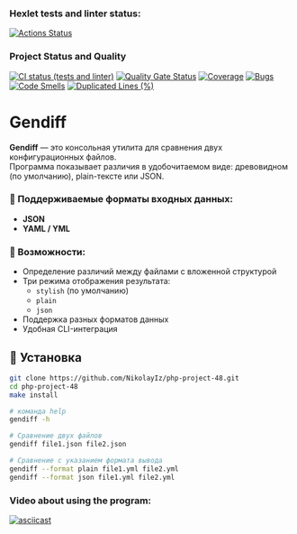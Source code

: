 ### Hexlet tests and linter status:
[![Actions Status](https://github.com/NikolayIz/php-project-48/actions/workflows/hexlet-check.yml/badge.svg)](https://github.com/NikolayIz/php-project-48/actions)
### Project Status and Quality
[![CI status (tests and linter)](https://github.com/NikolayIz/php-project-48/actions/workflows/main.yml/badge.svg)](https://github.com/NikolayIz/php-project-48/actions/workflows/main.yml)
[![Quality Gate Status](https://sonarcloud.io/api/project_badges/measure?project=NikolayIz_php-project-48&metric=alert_status)](https://sonarcloud.io/summary/new_code?id=NikolayIz_php-project-48)
[![Coverage](https://sonarcloud.io/api/project_badges/measure?project=NikolayIz_php-project-48&metric=coverage)](https://sonarcloud.io/summary/new_code?id=NikolayIz_php-project-48)
[![Bugs](https://sonarcloud.io/api/project_badges/measure?project=NikolayIz_php-project-48&metric=bugs)](https://sonarcloud.io/summary/new_code?id=NikolayIz_php-project-48)
[![Code Smells](https://sonarcloud.io/api/project_badges/measure?project=NikolayIz_php-project-48&metric=code_smells)](https://sonarcloud.io/summary/new_code?id=NikolayIz_php-project-48)
[![Duplicated Lines (%)](https://sonarcloud.io/api/project_badges/measure?project=NikolayIz_php-project-48&metric=duplicated_lines_density)](https://sonarcloud.io/summary/new_code?id=NikolayIz_php-project-48)

# Gendiff

**Gendiff** — это консольная утилита для сравнения двух конфигурационных файлов.  
Программа показывает различия в удобочитаемом виде: древовидном (по умолчанию), plain-тексте или JSON.

### 🔧 Поддерживаемые форматы входных данных:
- **JSON**
- **YAML / YML**

### 🧰 Возможности:
- Определение различий между файлами с вложенной структурой
- Три режима отображения результата:
  - `stylish` (по умолчанию)
  - `plain`
  - `json`
- Поддержка разных форматов данных
- Удобная CLI-интеграция

## 🚀 Установка

```bash
git clone https://github.com/NikolayIz/php-project-48.git
cd php-project-48
make install

# команда help
gendiff -h

# Сравнение двух файлов
gendiff file1.json file2.json

# Сравнение с указанием формата вывода
gendiff --format plain file1.yml file2.yml
gendiff --format json file1.yml file2.yml

```

### Video about using the program:

[![asciicast](https://asciinema.org/a/x138IPlworN4mKHdcIz3CE3t2.svg)](https://asciinema.org/a/x138IPlworN4mKHdcIz3CE3t2)
